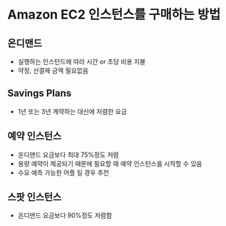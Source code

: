 # Amazon EC2 인스턴스를 구매하는 방법

## 온디맨드
- 실행하는 인스턴드에 따라 시간 or 초당 비용 지불
- 약정, 선결제 금액 필요없음

## Savings Plans
- 1년 또는 3년 계약하는 대신에 저렴한 요금
## 예약 인스턴스
- 온디맨드 요금보다 최대 75%정도 저렴
- 용량 예약이 제공되기 때문에 필요할 때 예약 인스턴스를 시작할 수 있음
- 수요 예측 가능한 어플 일 경우 추천
## 스팟 인스턴스
- 온디맨드 요금보다 90%정도 저렴함
